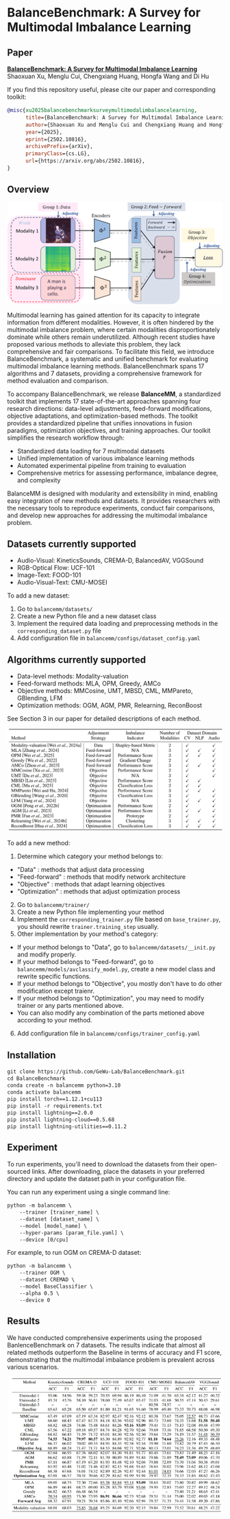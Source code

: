 # BalanceBenchmark: A Survey for Multimodal Imbalance Learning

## Paper
[**BalanceBenchmark: A Survey for Multimodal Imbalance Learning**](http://arxiv.org/abs/2502.10816)<br>
Shaoxuan Xu, Menglu Cui, Chengxiang Huang, Hongfa Wang and Di Hu

If you find this repository useful, please cite our paper and corresponding toolkit:
```bibtex
@misc{xu2025balancebenchmarksurveymultimodalimbalancelearning,
      title={BalanceBenchmark: A Survey for Multimodal Imbalance Learning}, 
      author={Shaoxuan Xu and Menglu Cui and Chengxiang Huang and Hongfa Wang and Di Hu},
      year={2025},
      eprint={2502.10816},
      archivePrefix={arXiv},
      primaryClass={cs.LG},
      url={https://arxiv.org/abs/2502.10816}, 
}
```

## Overview
![](images/frame6_00.png)

Multimodal learning has gained attention for its capacity to integrate information from different modalities. However, it is often hindered by the multimodal imbalance problem, where certain modalities disproportionately dominate while others remain underutilized. Although recent studies have proposed various methods to alleviate this problem, they lack comprehensive and fair comparisons.
To facilitate this field, we introduce BalanceBenchmark, a systematic and unified benchmark for evaluating multimodal imbalance learning methods. BalanceBenchmark spans 17 algorithms and 7 datasets, providing a comprehensive framework for method evaluation and comparison.

To accompany BalanceBenchmark, we release **BalanceMM**, a standardized toolkit that implements 17 state-of-the-art approaches spanning four research directions: data-level adjustments, feed-forward modifications, objective adaptations, and optimization-based methods. The toolkit provides a standardized pipeline that unifies innovations in fusion paradigms, optimization objectives, and training approaches.
Our toolkit simplifies the research workflow through:

+ Standardized data loading for 7 multimodal datasets
+ Unified implementation of various imbalance learning methods
+ Automated experimental pipeline from training to evaluation
+ Comprehensive metrics for assessing performance, imbalance degree, and complexity

BalanceMM is designed with modularity and extensibility in mind, enabling easy integration of new methods and datasets. It provides researchers with the necessary tools to reproduce experiments, conduct fair comparisons, and develop new approaches for addressing the multimodal imbalance problem.
## Datasets currently supported
+ Audio-Visual: KineticsSounds, CREMA-D, BalancedAV, VGGSound
+ RGB-Optical Flow: UCF-101
+ Image-Text: FOOD-101
+ Audio-Visual-Text: CMU-MOSEI

To add a new dataset:

1. Go to `balancemm/datasets/`
2. Create a new Python file and a new dataset class
3. Implement the required data loading and preprocessing methods in the `corresponding_dataset.py` file
4. Add configuration file in `balancemm/configs/dataset_config.yaml`

## Algorithms currently supported
+ Data-level methods: Modality-valuation
+ Feed-forward methods: MLA, OPM, Greedy, AMCo
+ Objective methods: MMCosine, UMT, MBSD, CML, MMPareto, GBlending, LFM
+ Optimization methods: OGM, AGM, PMR, Relearning, ReconBoost

See Section 3 in our paper for detailed descriptions of each method.

![](images/Algorithms.jpeg)

To add a new method:

1. Determine which category your method belongs to:
  + "Data" : methods that adjust data processing
  + "Feed-forward" : methods that modify network architecture
  + "Objective" : methods that adapt learning objectives
  + "Optimization" : methods that adjust optimization process
2. Go to `balancemm/trainer/`
3. Create a new Python file implementing your method
4. Implement the `corresponding_trainer.py` file based on `base_trainer.py`, you should rewrite `trainer.training_step` usually.
5. Other implementation by your method's category:
  + If your method belongs to "Data", go to `balancemm/datasets/__init.py` and modify properly.
  + If your method belongs to "Feed-forward", go to `balancemm/models/avclassify_model.py`, create a new model class and rewrite specific functions.
  + If your method belongs to "Objective", you mostly don't have to do other modification except traienr.
  + If your method belongs to "Optimization", you may need to modify trainer or any parts mentioned above.
  + You can also modify any combination of the parts metioned above according to your method.
6. Add configuration file in `balancemm/configs/trainer_config.yaml`
## Installation
```
git clone https://github.com/GeWu-Lab/BalanceBenchmark.git
cd BalanceBenchmark
conda create -n balancemm python=3.10
conda activate balancemm
pip install torch==1.12.1+cu113
pip install -r requirements.txt
pip install lightning==2.0.0
pip install lightning-cloud==0.5.68
pip install lightning-utilities==0.11.2
```
## Experiment
To run experiments, you'll need to download the datasets from their open-sourced links. After downloading, place the datasets in your preferred directory and update the dataset path in your configuration file. 

You can run any experiment using a single command line:
```
python -m balancemm \
    --trainer [trainer_name] \
    --dataset [dataset_name] \
    --model [model_name] \
    --hyper-params [param_file.yaml] \
    --device [0/cpu]
```
For example, to run OGM on CREMA-D dataset:
```
python -m balancemm \
    --trainer OGM \
    --dataset CREMAD \
    --model BaseClassifier \
    --alpha 0.5 \
    --device 0
```
## Results
We have conducted comprehensive experiments using the proposed BanlenceBenchmark on 7 datasets. The results indicate that almost all related methods outperform the Baseline in terms of accuracy and F1 score, demonstrating that the multimodal imbalance problem is prevalent across various scenarios. 

![](images/Results.jpeg)

